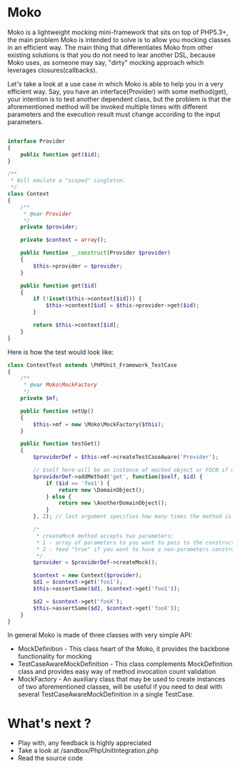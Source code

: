 # Moko

Moko is a lightweight mocking mini-framework that sits on top of PHP5.3+, the main problem
Moko is intended to solve is to allow you mocking classes in an efficient way. The main thing
that differentiates Moko from other existing solutions is that you do not need to lear another DSL, because Moko uses, as someone may say,
"dirty" mocking approach which leverages closures(callbacks).

Let's take a look at a use case in which Moko is able to help you in a very efficient way. Say,
you have an interface(Provider) with some method(get), your intention is to test another dependent class,
but the problem is that the aforementioned method will be invoked multiple times with different parameters and
the execution result must change according to the input parameters.

```php

interface Provider
{
    public function get($id);
}

/**
 * Will emulate a "scoped" singleton.
 */
class Context
{
    /**
     * @var Provider
     */
    private $provider;

    private $context = array();

    public function __construct(Provider $provider)
    {
        $this->provider = $provider;
    }

    public function get($id)
    {
        if (!isset($this->context[$id])) {
            $this->context[$id] = $this->provider->get($id);
        }

        return $this->context[$id];
    }
}

```

Here is how the test would look like:

```php
class ContextTest extends \PHPUnit_Framework_TestCase
{
    /**
     * @var Moko\MockFactory
     */
    private $mf;

    public function setUp()
    {
        $this->mf = new \Moko\MockFactory($this);
    }

    public function testGet()
    {
        $providerDef = $this->mf->createTestCaseAware('Provider');

        // $self here will be an instance of mocked object or FQCN if method is static
        $providerDef->addMethod('get', function($self, $id) {
            if ($id == 'foo1') {
                return new \DomainObject();
            } else {
                return new \AnotherDomainObject();
            }
        }, 2); // last argument specifies how many times the method is expected to be invoked

        /*
         * createMock method accepts two parameters:
         * 1 - array of parameters to you want to pass to the constructor
         * 2 - feed "true" if you want to have a non-parameters constructor to be generated for you
         */
        $provider = $providerDef->createMock();

        $context = new Context($provider);
        $d1 = $context->get('foo1');
        $this->assertSame($d1, $context->get('foo1'));

        $d2 = $context->get('fooX');
        $this->assertSame($d2, $context->get('fooX'));
    }
}
```

In general Moko is made of three classes with very simple API:
 - MockDefinition  - This class heart of the Moko, it provides the backbone functionality for mocking
 - TestCaseAwareMockDefinition - This class complements MockDefinition class and provides easy way of method invocation count validation
 - MockFactory - An auxiliary class that may be used to create instances of two aforementioned classes, will be useful if you need
   to deal with several TestCaseAwareMockDefinition in a single TestCase.

# What's next ?
 - Play with, any feedback is highly appreciated
 - Take a look at /sandbox/PhpUnitIntegration.php
 - Read the source code